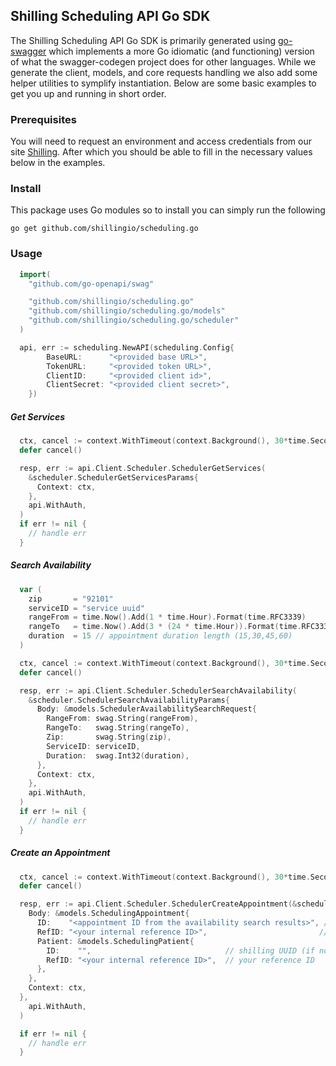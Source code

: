 ## Shilling Scheduling API Go SDK 
The Shilling Scheduling API Go SDK is primarily generated using [go-swagger](https://github.com/go-swagger/go-swagger) which implements a more Go idiomatic (and functioning) version of what the swagger-codegen project does for other languages.  While we generate the client, models, and core requests handling we also add some helper utilities to symplify instantiation.  Below are some basic examples to get you up and running in short order.  

### Prerequisites 
You will need to request an environment and access credentials from our site [Shilling](https://www.shilling.io/scheduling).  After which you should be able to fill in the necessary values below in the examples.

### Install
This package uses Go modules so to install you can simply run the following
```
go get github.com/shillingio/scheduling.go
```

### Usage

```go
  import(
    "github.com/go-openapi/swag"

    "github.com/shillingio/scheduling.go"
    "github.com/shillingio/scheduling.go/models"
    "github.com/shillingio/scheduling.go/scheduler"
  )

  api, err := scheduling.NewAPI(scheduling.Config{
		BaseURL:      "<provided base URL>",
		TokenURL:     "<provided token URL>",
		ClientID:     "<provided client id>",
		ClientSecret: "<provided client secret>",
	})
```

##### Get Services
```go
  ctx, cancel := context.WithTimeout(context.Background(), 30*time.Second)
  defer cancel()

  resp, err := api.Client.Scheduler.SchedulerGetServices(
    &scheduler.SchedulerGetServicesParams{
      Context: ctx,
    },
    api.WithAuth,
  )
  if err != nil {
    // handle err
  }


```

##### Search Availability
```go
  var (
    zip       = "92101"
    serviceID = "service uuid"
    rangeFrom = time.Now().Add(1 * time.Hour).Format(time.RFC3339)
    rangeTo   = time.Now().Add(3 * (24 * time.Hour)).Format(time.RFC3339)
    duration  = 15 // appointment duration length (15,30,45,60) 
  )

  ctx, cancel := context.WithTimeout(context.Background(), 30*time.Second)
  defer cancel()

  resp, err := api.Client.Scheduler.SchedulerSearchAvailability(
    &scheduler.SchedulerSearchAvailabilityParams{
      Body: &models.SchedulerAvailabilitySearchRequest{
        RangeFrom: swag.String(rangeFrom),
        RangeTo:   swag.String(rangeTo),
        Zip:       swag.String(zip),
        ServiceID: serviceID,
        Duration:  swag.Int32(duration),
      },
      Context: ctx,
    },
    api.WithAuth,
  )
  if err != nil {
    // handle err
  }

```

##### Create an Appointment
```go
  ctx, cancel := context.WithTimeout(context.Background(), 30*time.Second)
  defer cancel()

  resp, err := api.Client.Scheduler.SchedulerCreateAppointment(&scheduler.SchedulerCreateAppointmentParams{
    Body: &models.SchedulingAppointment{
      ID:    "<appointment ID from the availability search results>", // shilling reservation UUID
      RefID: "<your internal reference ID>",                         // your reference ID
      Patient: &models.SchedulingPatient{
        ID:    "",                              // shilling UUID (if not using ref id)
        RefID: "<your internal reference ID>",  // your reference ID
      },
    },
    Context: ctx,
  },
    api.WithAuth,
  )

  if err != nil {
    // handle err
  }
````